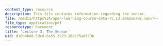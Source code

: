 ```yaml
---
content_type: resource
description: This file contains information regarding the sensor.
file: /media/https%3A/open-learning-course-data-rc.s3.amazonaws.com/4-430-daylighting-spring-2012/810b4bdd5dcd6e653223288c75ad773b_MIT4_430S12_lec03.pdf
file_type: application/pdf
resourcetype: Document
title: 'Lecture 3: The Sensor'
uid: 810b4bdd-5dcd-6e65-3223-288c75ad773b
---
```

